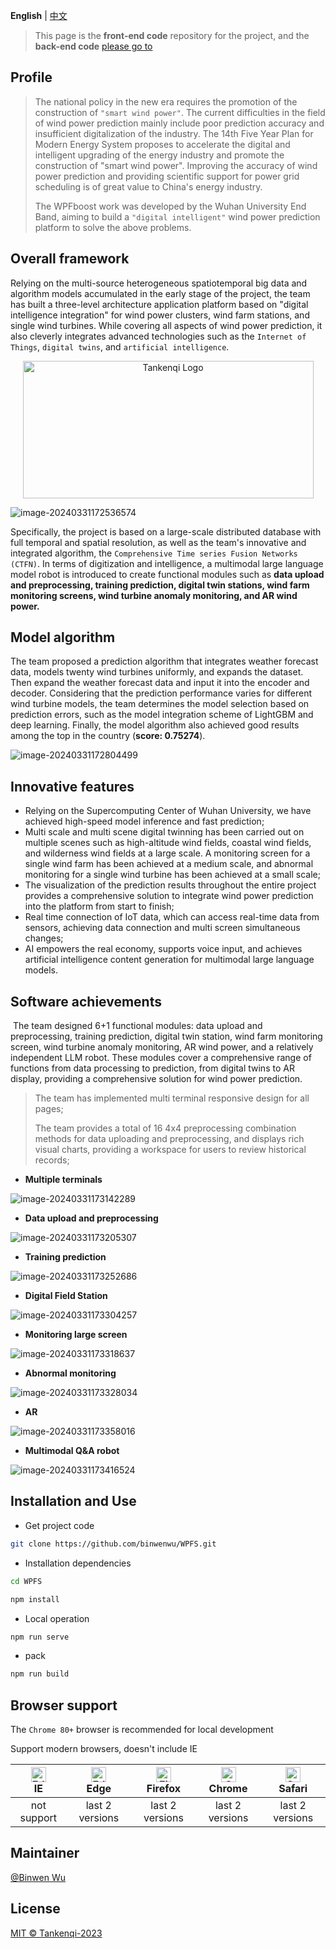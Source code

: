 **English** | [中文](./README.zh-CN.md)

> This page is the **front-end code** repository for the project, and the **back-end code** [please go to](https://github.com/binwenwu/WPFS-BOOT )

## Profile

> The national policy in the new era requires the promotion of the construction of `"smart wind power"`. The current difficulties in the field of wind power prediction mainly include poor prediction accuracy and insufficient digitalization of the industry. The 14th Five Year Plan for Modern Energy System proposes to accelerate the digital and intelligent upgrading of the energy industry and promote the construction of "smart wind power". Improving the accuracy of wind power prediction and providing scientific support for power grid scheduling is of great value to China's energy industry.
>
> The WPFboost work was developed by the Wuhan University End Band, aiming to build a `"digital intelligent"` wind power prediction platform to solve the above problems.

## Overall framework

Relying on the multi-source heterogeneous spatiotemporal big data and algorithm models accumulated in the early stage of the project, the team has built a three-level architecture application platform based on "digital intelligence integration" for wind power clusters, wind farm stations, and single wind turbines. While covering all aspects of wind power prediction, it also cleverly integrates advanced technologies such as the `Internet of Things`, `digital twins`, and `artificial intelligence`.

<div align="center"><img alt="Tankenqi Logo" width="465" height="220" src="https://cdn.jsdelivr.net/gh/binwenwu/picgo_demo/img/image-20240331172536574.png"></div>

![image-20240331172536574](https://cdn.jsdelivr.net/gh/binwenwu/picgo_demo/img/image-20240331172536574.png)

Specifically, the project is based on a large-scale distributed database with full temporal and spatial resolution, as well as the team's innovative and integrated algorithm, the `Comprehensive Time series Fusion Networks (CTFN)`. In terms of digitization and intelligence, a multimodal large language model robot is introduced to create functional modules such as **data upload and preprocessing, training prediction, digital twin stations, wind farm monitoring screens, wind turbine anomaly monitoring, and AR wind power.**

## Model algorithm

The team proposed a prediction algorithm that integrates weather forecast data, models twenty wind turbines uniformly, and expands the dataset. Then expand the weather forecast data and input it into the encoder and decoder. Considering that the prediction performance varies for different wind turbine models, the team determines the model selection based on prediction errors, such as the model integration scheme of LightGBM and deep learning. Finally, the model algorithm also achieved good results among the top in the country (**score: 0.75274**).

![image-20240331172804499](https://cdn.jsdelivr.net/gh/binwenwu/picgo_demo/img/image-20240331172804499.png)

## Innovative features

- Relying on the Supercomputing Center of Wuhan University, we have achieved high-speed model inference and fast prediction;
- Multi scale and multi scene digital twinning has been carried out on multiple scenes such as high-altitude wind fields, coastal wind fields, and wilderness wind fields at a large scale. A monitoring screen for a single wind farm has been achieved at a medium scale, and abnormal monitoring for a single wind turbine has been achieved at a small scale;
- The visualization of the prediction results throughout the entire project provides a comprehensive solution to integrate wind power prediction into the platform from start to finish;
- Real time connection of IoT data, which can access real-time data from sensors, achieving data connection and multi screen simultaneous changes;
- AI empowers the real economy, supports voice input, and achieves artificial intelligence content generation for multimodal large language models.

## Software achievements

​	The team designed 6+1 functional modules: data upload and preprocessing, training prediction, digital twin station, wind farm monitoring screen, wind turbine anomaly monitoring, AR wind power, and a relatively independent LLM robot. These modules cover a comprehensive range of functions from data processing to prediction, from digital twins to AR display, providing a comprehensive solution for wind power prediction.

> The team has implemented multi terminal responsive design for all pages;
>
> The team provides a total of 16 4x4 preprocessing combination methods for data uploading and preprocessing, and displays rich visual charts, providing a workspace for users to review historical records;

- **Multiple terminals**

![image-20240331173142289](https://cdn.jsdelivr.net/gh/binwenwu/picgo_demo/img/image-20240331173142289.png)

- **Data upload and preprocessing**

![image-20240331173205307](https://cdn.jsdelivr.net/gh/binwenwu/picgo_demo/img/image-20240331173205307.png)

- **Training prediction**

![image-20240331173252686](https://cdn.jsdelivr.net/gh/binwenwu/picgo_demo/img/image-20240331173252686.png)

- **Digital Field Station**

![image-20240331173304257](https://cdn.jsdelivr.net/gh/binwenwu/picgo_demo/img/image-20240331173304257.png)

- **Monitoring large screen**

![image-20240331173318637](https://cdn.jsdelivr.net/gh/binwenwu/picgo_demo/img/image-20240331173318637.png)

- **Abnormal monitoring**

![image-20240331173328034](https://cdn.jsdelivr.net/gh/binwenwu/picgo_demo/img/image-20240331173328034.png)

- **AR**

![image-20240331173358016](https://cdn.jsdelivr.net/gh/binwenwu/picgo_demo/img/image-20240331173358016.png)

- **Multimodal Q&A robot**

![image-20240331173416524](https://cdn.jsdelivr.net/gh/binwenwu/picgo_demo/img/image-20240331173416524.png)

## Installation and Use

- Get project code

```BASH
git clone https://github.com/binwenwu/WPFS.git
```

- Installation dependencies

```BASH
cd WPFS

npm install
```

- Local operation

```BASH
npm run serve
```

- pack

```bash
npm run build
```

## Browser support

The `Chrome 80+` browser is recommended for local development

Support modern browsers, doesn't include IE

| [<img src="https://raw.githubusercontent.com/alrra/browser-logos/master/src/edge/edge_48x48.png" alt=" Edge" width="24px" height="24px" />](http://godban.github.io/browsers-support-badges/)</br>IE | [<img src="https://raw.githubusercontent.com/alrra/browser-logos/master/src/edge/edge_48x48.png" alt=" Edge" width="24px" height="24px" />](http://godban.github.io/browsers-support-badges/)</br>Edge | [<img src="https://raw.githubusercontent.com/alrra/browser-logos/master/src/firefox/firefox_48x48.png" alt="Firefox" width="24px" height="24px" />](http://godban.github.io/browsers-support-badges/)</br>Firefox | [<img src="https://raw.githubusercontent.com/alrra/browser-logos/master/src/chrome/chrome_48x48.png" alt="Chrome" width="24px" height="24px" />](http://godban.github.io/browsers-support-badges/)</br>Chrome | [<img src="https://raw.githubusercontent.com/alrra/browser-logos/master/src/safari/safari_48x48.png" alt="Safari" width="24px" height="24px" />](http://godban.github.io/browsers-support-badges/)</br>Safari |
| :----------------------------------------------------------: | :----------------------------------------------------------: | :----------------------------------------------------------: | :----------------------------------------------------------: | :----------------------------------------------------------: |
|                         not support                          |                       last 2 versions                        |                       last 2 versions                        |                       last 2 versions                        |                       last 2 versions                        |

## Maintainer

[@Binwen Wu](https://github.com/binwenwu)

## License

[MIT © Tankenqi-2023](./LICENSE)
